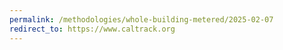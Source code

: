 ```yaml
---
permalink: /methodologies/whole-building-metered/2025-02-07
redirect_to: https://www.caltrack.org 
---
```

